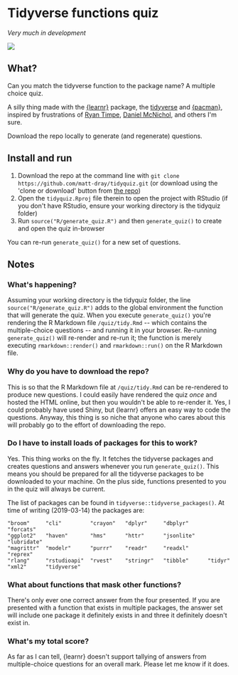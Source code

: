 # Tidyverse functions quiz

_Very much in development_

![](https://raw.githubusercontent.com/matt-dray/tidyverse-quiz/master/images/tidyverse_quiz.gif)

## What?

Can you match the tidyverse function to the package name? A multiple choice quiz. 

A silly thing made with the [{learnr}](https://rstudio.github.io/learnr/) package, the [tidyverse](https://www.tidyverse.org/) and [{pacman}](https://cran.r-project.org/web/packages/pacman/vignettes/Introduction_to_pacman.html), inspired by frustrations of [Ryan Timpe](https://twitter.com/ryantimpe/status/1102666979909996545), [Daniel McNichol](https://twitter.com/dnlmc/status/1105973896828866560), and others I'm sure.

Download the repo locally to generate (and regenerate) questions.

## Install and run

1. Download the repo at the command line with `git clone https://github.com/matt-dray/tidyquiz.git` (or download using the 'clone or download' button from [the repo](https://github.com/matt-dray/tidyquiz))
1. Open the `tidyquiz.Rproj` file therein to open the project with RStudio (if you don't have RStudio, ensure your working directory is the tidyquiz folder)
1. Run `source("R/generate_quiz.R")` and then `generate_quiz()` to create and open the quiz in-browser

You can re-run `generate_quiz()` for a new set of questions.

## Notes

### What's happening?

Assuming your working directory is the tidyquiz folder, the line `source("R/generate_quiz.R")` adds to the global environment the function that will generate the quiz. When you execute `generate_quiz()` you're rendering the R Markdown file `/quiz/tidy.Rmd` -- which contains the multiple-choice questions -- and running it in your browser. Re-running `generate_quiz()` will re-render and re-run it; the function is merely executing `rmarkdown::render()` and `rmarkdown::run()` on the R Markdown file.

### Why do you have to download the repo? 

This is so that the R Markdown file at `/quiz/tidy.Rmd` can be re-rendered to produce new questions. I could easily have rendered the quiz _once_ and hosted the HTML online, but then you wouldn't be able to re-render it. Yes, I could probably have used Shiny, but {learnr} offers an easy way to code the questions. Anyway, this thing is so niche that anyone who cares about this will probably go to the effort of downloading the repo.

### Do I have to install loads of packages for this to work?

Yes. This thing works on the fly. It fetches the tidyverse packages and creates questions and answers whenever you run `generate_quiz()`. This means you should be prepared for all the tidyverse packages to be downloaded to your machine. On the plus side, functions presented to you in the quiz will always be current.

The list of packages can be found in `tidyverse::tidyverse_packages()`. At time of writing (2019-03-14) the packages are:

```
"broom"     "cli"         "crayon"   "dplyr"     "dbplyr"      "forcats"
"ggplot2"   "haven"       "hms"      "httr"      "jsonlite"    "lubridate"
"magrittr"  "modelr"      "purrr"    "readr"     "readxl"      "reprex"
"rlang"     "rstudioapi"  "rvest"    "stringr"   "tibble"      "tidyr"      
"xml2"      "tidyverse"  
```

### What about functions that mask other functions?

There's only ever one correct answer from the four presented. If you are presented with a function that exists in multiple packages, the answer set will include one package it definitely exists in and three it definitely doesn't exist in.

### What's my total score?

As far as I can tell, {learnr} doesn't support tallying of answers from multiple-choice questions for an overall mark. Please let me know if it does.
